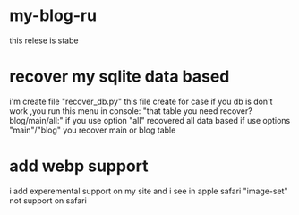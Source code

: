 # my-blog-ru
this relese is stabe

# recover my sqlite data based  
i'm create file "recover_db.py"
this file create for case if you db  is don't work  ,you run this menu in console: "that table you need recover?   blog/main/all:"
if you use option "all" recovered all data based 
if use  options "main"/"blog" you recover main or blog table

# add webp support

i add experemental support on my site and i see in apple safari "image-set" not support on safari

